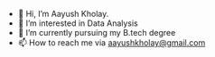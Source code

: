 - 👋 Hi, I’m Aayush Kholay.
- 👀 I’m interested in Data Analysis
- 🌱 I’m currently pursuing my B.tech degree
- 📫 How to reach me via aayushkholay@gmail.com

<!---
Kholay47/Kholay47 is a ✨ special ✨ repository because its `README.md` (this file) appears on your GitHub profile.
You can click the Preview link to take a look at your changes.
--->
